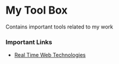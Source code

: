 # My Tool Box
Contains important tools related to my work

### Important Links
- [Real Time Web Technologies](http://www.leggetter.co.uk/real-time-web-technologies-guide/)

